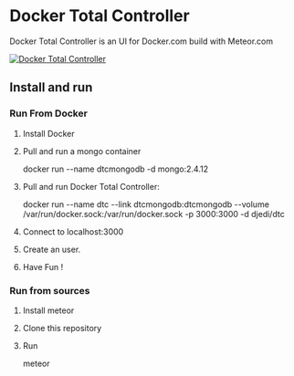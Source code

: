 # Docker Total Controller

Docker Total Controller is an UI for Docker.com build with Meteor.com


[![Docker Total Controller](http://img.youtube.com/vi/KCJvhXHmcZg/0.jpg)](http://www.youtube.com/watch?v=KCJvhXHmcZg)

## Install and run

### Run From Docker

1. Install Docker
1. Pull and run a mongo container

	docker run --name dtcmongodb -d mongo:2.4.12

1. Pull and run Docker Total Controller:

	docker run --name dtc --link dtcmongodb:dtcmongodb --volume /var/run/docker.sock:/var/run/docker.sock -p 3000:3000 -d djedi/dtc

1. Connect to localhost:3000

1. Create an user.

1. Have Fun !


### Run from sources

1. Install meteor

1. Clone this repository

1. Run

	meteor

